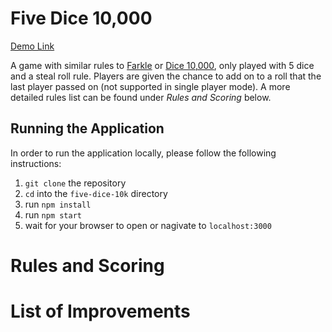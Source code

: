 # Five Dice 10,000 
[Demo Link](https://five-dice-10k.vercel.app/ "Five Dice 10,000 Demo")

A game with similar rules to [Farkle](https://en.wikipedia.org/wiki/Farkle "Farkle Wikipedia")
 or [Dice 10,000](https://en.wikipedia.org/wiki/Dice_10000 "Dice 10,000 Wikipedia"), only played with 5 dice and a steal roll rule. Players are given the chance to add on to a roll that the last player passed on (not supported in single player mode). A more detailed rules list can be found under *Rules and Scoring* below.

## Running the Application

In order to run the application locally, please follow the following instructions:

1. `git clone` the repository
2. `cd` into the `five-dice-10k` directory
3. run `npm install`
4. run `npm start`
5. wait for your browser to open or nagivate to `localhost:3000`

# Rules and Scoring


# List of Improvements
